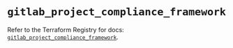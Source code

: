 # `gitlab_project_compliance_framework`

Refer to the Terraform Registry for docs: [`gitlab_project_compliance_framework`](https://registry.terraform.io/providers/gitlabhq/gitlab/16.8.1/docs/resources/project_compliance_framework).
